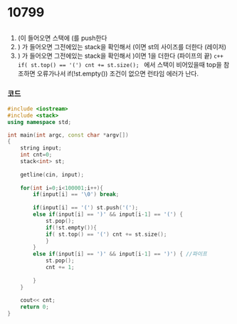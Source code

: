 # 10799

##
1. (이 들어오면 스택에 (를 push한다
2. ) 가 들어오면 그전에있는 stack을 확인해서 (이면 st의 사이즈를 더한다 (레이저)
3. ) 가 들어오면 그전에있는 stack을 확인해서 )이면 1을 더한다 (파이프의 끝)
```c++ if( st.top() == '(') cnt += st.size(); ``` 에서  스택이 비어있을때 top을 참조하면 오류가나서 if(!st.empty()) 조건이 없으면 런타임 에러가 난다.


### 코드

```c++
#include <iostream>
#include <stack>
using namespace std;

int main(int argc, const char *argv[])
{
    string input;
    int cnt=0;
    stack<int> st;
    
    getline(cin, input);
    
    for(int i=0;i<100001;i++){
        if(input[i] == '\0') break;
    
        if(input[i] == '(') st.push('(');
        else if(input[i] == ')' && input[i-1] == '(') {
            st.pop();
            if(!st.empty()){
            if( st.top() == '(') cnt += st.size();
            }
        }
        else if(input[i] == ')' && input[i-1] == ')') { //파이프
            st.pop();
            cnt += 1;
            
        }
    }
    
    cout<< cnt;
    return 0;
}
```
